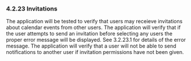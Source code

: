 ### 4.2.23 Invitations

The application will be tested to verify that users may receieve invitations about calendar events from other users. The application will verify that if the user attempts to send an invitation before selecting any users the proper error message will be displayed. See 3.2.23.1 for details of the error message. The application will verify that a user will not be able to send notifications to another user if invitation permissions have not been given.

